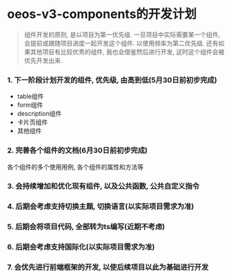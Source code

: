 # oeos-v3-components的开发计划

> 组件开发的原则, 是以项目为第一优先级. 一旦项目中实际需要某一个组件, 会提前或跟随项目进度一起开发这个组件. 以使用频率为第二优先级. 还有如果其他项目有比较优秀的组件, 我也会借鉴然后进行开发, 这时这个组件会被优先开发出来.

### 1. 下一阶段计划开发的组件, 优先级, 由高到低(5月30日前初步完成)

- table组件
- form组件
- description组件
- 卡片页组件
- 其他组件

### 2. 完善各个组件的文档(6月30日前初步完成)

各个组件的多个使用用例, 各个组件的属性和方法等

### 3. 会持续增加和优化现有组件, 以及公共函数, 公共自定义指令

### 4. 后期会考虑支持切换主题, 切换语言(以实际项目需求为准)

### 5. 后期会将项目代码, 全部转为ts编写(近期不考虑)

### 6. 后期会考虑支持国际化(以实际项目需求为准)

### 7. 会优先进行前端框架的开发, 以使后续项目以此为基础进行开发
